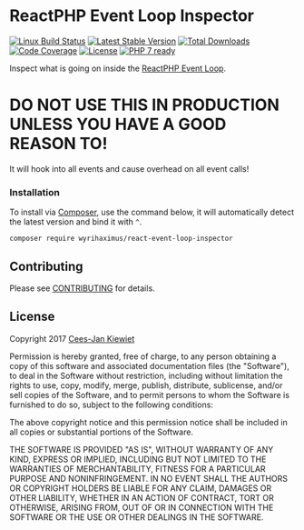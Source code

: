 # ReactPHP Event Loop Inspector
[![Linux Build Status](https://travis-ci.org/WyriHaximus/reactphp-event-loop-inspector.png)](https://travis-ci.org/WyriHaximus/reactphp-event-loop-inspector)
[![Latest Stable Version](https://poser.pugx.org/WyriHaximus/react-event-loop-inspector/v/stable.png)](https://packagist.org/packages/WyriHaximus/react-event-loop-inspector)
[![Total Downloads](https://poser.pugx.org/WyriHaximus/react-event-loop-inspector/downloads.png)](https://packagist.org/packages/WyriHaximus/react-event-loop-inspector)
[![Code Coverage](https://scrutinizer-ci.com/g/WyriHaximus/reactphp-event-loop-inspector/badges/coverage.png?b=master)](https://scrutinizer-ci.com/g/WyriHaximus/reactphp-event-loop-inspector/?branch=master)
[![License](https://poser.pugx.org/WyriHaximus/react-event-loop-inspector/license.png)](https://packagist.org/packages/wyrihaximus/react-event-loop-inspector)
[![PHP 7 ready](http://php7ready.timesplinter.ch/WyriHaximus/reactphp-event-loop-inspector/badge.svg)](https://travis-ci.org/WyriHaximus/reactphp-event-loop-inspector)

Inspect what is going on inside the [ReactPHP Event Loop](https://github.com/reactphp/event-loop).

# DO NOT USE THIS IN PRODUCTION UNLESS YOU HAVE A GOOD REASON TO!

It will hook into all events and cause overhead on all event calls!

### Installation ###

To install via [Composer](http://getcomposer.org/), use the command below, it will automatically detect the latest version and bind it with `^`.

```
composer require wyrihaximus/react-event-loop-inspector 
```

## Contributing ##

Please see [CONTRIBUTING](CONTRIBUTING.md) for details.

## License ##

Copyright 2017 [Cees-Jan Kiewiet](http://wyrihaximus.net/)

Permission is hereby granted, free of charge, to any person
obtaining a copy of this software and associated documentation
files (the "Software"), to deal in the Software without
restriction, including without limitation the rights to use,
copy, modify, merge, publish, distribute, sublicense, and/or sell
copies of the Software, and to permit persons to whom the
Software is furnished to do so, subject to the following
conditions:

The above copyright notice and this permission notice shall be
included in all copies or substantial portions of the Software.

THE SOFTWARE IS PROVIDED "AS IS", WITHOUT WARRANTY OF ANY KIND,
EXPRESS OR IMPLIED, INCLUDING BUT NOT LIMITED TO THE WARRANTIES
OF MERCHANTABILITY, FITNESS FOR A PARTICULAR PURPOSE AND
NONINFRINGEMENT. IN NO EVENT SHALL THE AUTHORS OR COPYRIGHT
HOLDERS BE LIABLE FOR ANY CLAIM, DAMAGES OR OTHER LIABILITY,
WHETHER IN AN ACTION OF CONTRACT, TORT OR OTHERWISE, ARISING
FROM, OUT OF OR IN CONNECTION WITH THE SOFTWARE OR THE USE OR
OTHER DEALINGS IN THE SOFTWARE.
